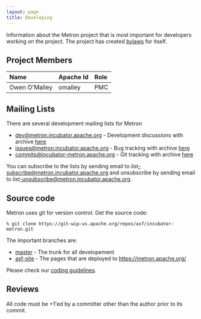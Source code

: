 ```yaml
---
layout: page
title: Developing
---
```


Information about the Metron project that is most important for
developers working on the project. The project has created
[bylaws](bylaws.html) for itself.

## Project Members

Name                  | Apache Id    | Role
:-------------------- | :----------- | :---
Owen O'Malley         | omalley      | PMC


## Mailing Lists

There are several development mailing lists for Metron

* [dev@metron.incubator.apache.org](mailto:dev@metron.incubator.apache.org) - Development discussions
  with archive [here](https://mail-archives.apache.org/mod_mbox/incubator-metron-dev/)
* [issues@metron.incubator.apache.org](mailto:issues@metron.incubator.apache.org) - Bug tracking
  with archive [here](https://mail-archives.apache.org/mod_mbox/incubator-metron-issues/)
* [commits@incubator-metron.apache.org](mailto:commits@metron.incubator.apache.org) - Git tracking
  with archive [here](https://mail-archives.apache.org/mod_mbox/incubator-metron-commits/)

You can subscribe to the lists by sending email to
*list*-subscribe@metron.incubator.apache.org and unsubscribe by sending email to
*list*-unsubscribe@metron.incubator.apache.org.

## Source code

Metron uses git for version control. Get the source code:

`% git clone https://git-wip-us.apache.org/repos/asf/incubator-metron.git`

The important branches are:

* [master](https://github.com/apache/incubator-metron/tree/master) -
  The trunk for all developement
* [asf-site](https://github.com/apache/incubator-metron/tree/asf-site) -
  The pages that are deployed to https://metron.apache.org/

Please check our [coding guidelines](/develop/coding.html).

## Reviews

All code must be +1'ed by a committer other than the author prior to its
commit.
